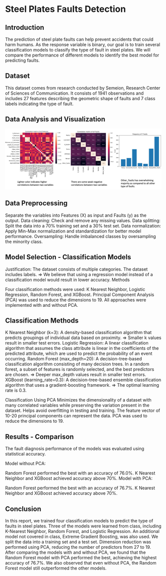 # Steel Plates Faults Detection

## Introduction
The prediction of steel plate faults can help prevent accidents that could harm humans. As the response variable is binary, our goal is to train several classification models to classify the type of fault in steel plates. We will compare the performance of different models to identify the best model for predicting faults.

## Dataset
This dataset comes from research conducted by Semeion, Research Center of Sciences of Communication. It consists of 1941 observations and includes 27 features describing the geometric shape of faults and 7 class labels indicating the type of fault.

## Data Analysis and Visualization

<img src='./Figure/Visualization.png' width='800'>

## Data Preprocessing
Separate the variables into Features (X) as input and Faults (y) as the output.
Data cleaning: Check and remove any missing values.
Data splitting: Split the data into a 70% training set and a 30% test set.
Data normalization: Apply Min-Max normalization and standardization for better model performance.
Oversampling: Handle imbalanced classes by oversampling the minority class.

## Model Selection - Classification Models


Justification:
The dataset consists of multiple categories.
The dataset includes labels.
⇒ We believe that using a regression model instead of a classification model would result in lower accuracy.
Methods

Four classification methods were used: K Nearest Neighbor, Logistic Regression, Random Forest, and XGBoost.
Principal Component Analysis (PCA) was used to reduce the dimensions to 19.
All approaches were implemented with and without PCA.

## Classification Methods
K Nearest Neighbor (k=3): A density-based classification algorithm that predicts groupings of individual data based on proximity.
⇒ Smaller k values result in smaller test errors.
Logistic Regression: A linear classification algorithm that assumes the class attribute is linear in the coefficients of the predicted attribute, which are used to predict the probability of an event occurring.
Random Forest (max_depth=20): A decision-tree-based classification algorithm consisting of many decision trees. In a random forest, a subset of features is randomly selected, and the best predictors are chosen.
⇒ Deeper max_depth values result in smaller test errors.
XGBoost (learning_rate=0.3): A decision-tree-based ensemble classification algorithm that uses a gradient-boosting framework.
⇒ The optimal learning rate is 0.3.

Classification Using PCA
Minimizes the dimensionality of a dataset with many correlated variables while preserving the variation present in the dataset.
Helps avoid overfitting in testing and training.
The feature vector of 10-20 principal components can represent the data.
PCA was used to reduce the dimensions to 19.

## Results - Comparison
The fault diagnosis performance of the models was evaluated using statistical accuracy.

Model without PCA:

Random Forest performed the best with an accuracy of 76.0%.
K Nearest Neighbor and XGBoost achieved accuracy above 70%.
Model with PCA:

Random Forest performed the best with an accuracy of 76.7%.
K Nearest Neighbor and XGBoost achieved accuracy above 70%.

## Conclusion
In this report, we trained four classification models to predict the type of faults in steel plates. Three of the models were learned from class, including K-Nearest Neighbor, Random Forest, and Logistic Regression. An additional model not covered in class, Extreme Gradient Boosting, was also used. We split the data into a training set and a test set. Dimension reduction was performed using PCA, reducing the number of predictors from 27 to 19. After comparing the models with and without PCA, we found that the Random Forest model with PCA performed the best, achieving the highest accuracy of 76.7%. We also observed that even without PCA, the Random Forest model still outperformed the other models.
